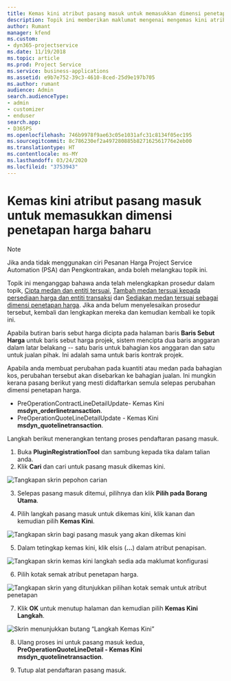 ```yaml
---
title: Kemas kini atribut pasang masuk untuk memasukkan dimensi penetapan harga baharu
description: Topik ini memberikan maklumat mengenai mengemas kini atribut pasang masuk untuk dimensi penetapan.
author: Rumant
manager: kfend
ms.custom:
- dyn365-projectservice
ms.date: 11/19/2018
ms.topic: article
ms.prod: Project Service
ms.service: business-applications
ms.assetid: e9b7e752-39c3-4610-8ced-25d9e197b705
ms.author: rumant
audience: Admin
search.audienceType:
- admin
- customizer
- enduser
search.app:
- D365PS
ms.openlocfilehash: 746b9978f9ae63c05e1031afc31c8134f05ec195
ms.sourcegitcommit: 8c786230ef2a497280885b827162561776e2eb00
ms.translationtype: HT
ms.contentlocale: ms-MY
ms.lasthandoff: 03/24/2020
ms.locfileid: "3753943"
---
```

# <a name="update-plug-in-attributes-to-include-new-pricing-dimensions"></a>Kemas kini atribut pasang masuk untuk memasukkan dimensi penetapan harga baharu

> [!NOTE]
> Jika anda tidak menggunakan ciri Pesanan Harga Project Service Automation (PSA) dan Pengkontrakan, anda boleh melangkau topik ini.

Topik ini menganggap bahawa anda telah melengkapkan prosedur dalam topik, [Cipta medan dan entiti tersuai](create-custom-fields-entities.md), [Tambah medan tersuai kepada persediaan harga dan entiti transaksi](field-references.md) dan [Sediakan medan tersuai sebagai dimensi penetapan harga](set-up-pricing-dimensions.md). Jika anda belum menyelesaikan prosedur tersebut, kembali dan lengkapkan mereka dan kemudian kembali ke topik ini.

Apabila butiran baris sebut harga dicipta pada halaman baris **Baris Sebut Harga** untuk baris sebut harga projek, sistem mencipta dua baris anggaran dalam latar belakang -- satu baris untuk bahagian kos anggaran dan satu untuk jualan pihak. Ini adalah sama untuk baris kontrak projek.

Apabila anda membuat perubahan pada kuantiti atau medan pada bahagian kos, perubahan tersebut akan disebarkan ke bahagian jualan. Ini mungkin kerana pasang berikut yang mesti didaftarkan semula selepas perubahan dimensi penetapan harga.

- PreOperationContractLineDetailUpdate- Kemas Kini **msdyn_orderlinetransaction**.
- PreOperationQuoteLineDetailUpdate - Kemas Kini **msdyn_quotelinetransaction**.

Langkah berikut menerangkan tentang proses pendaftaran pasang masuk.

1. Buka **PluginRegistrationTool** dan sambung kepada tika dalam talian anda.
2. Klik **Cari** dan cari untuk pasang masuk dikemas kini.

 ![Tangkapan skrin pepohon carian](media/PRT-1.png)

3. Selepas pasang masuk ditemui, pilihnya dan klik **Pilih pada Borang Utama**.

4. Pilih langkah pasang masuk untuk dikemas kini, klik kanan dan kemudian pilih **Kemas Kini**.

 ![Tangkapan skrin bagi pasang masuk yang akan dikemas kini](media/PRT-2.png)
 
5. Dalam tetingkap kemas kini, klik elsis (**...**) dalam atribut penapisan.

 ![Tangkapan skrin kemas kini langkah sedia ada maklumat konfigurasi](media/PRT-3.png)
 
6. Pilih kotak semak atribut penetapan harga.

 ![Tangkapan skrin yang ditunjukkan pilihan kotak semak untuk atribut penetapan](media/PRT-4.png)

7. Klik **OK** untuk menutup halaman dan kemudian pilih **Kemas Kini Langkah**.

 ![Skrin menunjukkan butang “Langkah Kemas Kini”](media/PRT-5.png)
 
8. Ulang proses ini untuk pasang masuk kedua, **PreOperationQuoteLineDetail - Kemas Kini msdyn_quotelinetransaction**.

9. Tutup alat pendaftaran pasang masuk.

